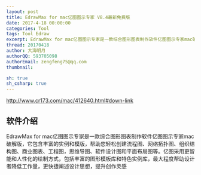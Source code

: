 ```yaml
---
layout: post
title: EdrawMax for mac亿图图示专家 V8.4最新免费版
date: 2017-4-18 00:00:00
categories: Tool
tags: Tool Edraw
excerpt: EdrawMax for mac亿图图示专家是一款综合图形图表制作软件亿图图示专家mac破解版，它包含丰富的实例和模版，帮助您轻松创建流程图、网络拓扑图、组织结构图、商业图表、工程图，思维导图、软件设计图和平面布局图等。亿图采用更智能和人性化的绘制方式，包括丰富的图形模板库和特色实例库，最大程度帮助设计者降低工作量，更快捷阐述设计思想，提升创作灵感
thread: 20170418
author: 大海明月
authorQQ: 593705098
authorEmail: zengfeng75@qq.com
thumbnail: 

sh: true
sh_csharp: true
---
```


<a target="_blank" href="http://www.cr173.com/mac/412640.html#down-link">http://www.cr173.com/mac/412640.html#down-link</a>

<h2>软件介绍</h2>
EdrawMax for mac亿图图示专家是一款综合图形图表制作软件亿图图示专家mac破解版，它包含丰富的实例和模版，帮助您轻松创建流程图、网络拓扑图、组织结构图、商业图表、工程图，思维导图、软件设计图和平面布局图等。亿图采用更智能和人性化的绘制方式，包括丰富的图形模板库和特色实例库，最大程度帮助设计者降低工作量，更快捷阐述设计思想，提升创作灵感